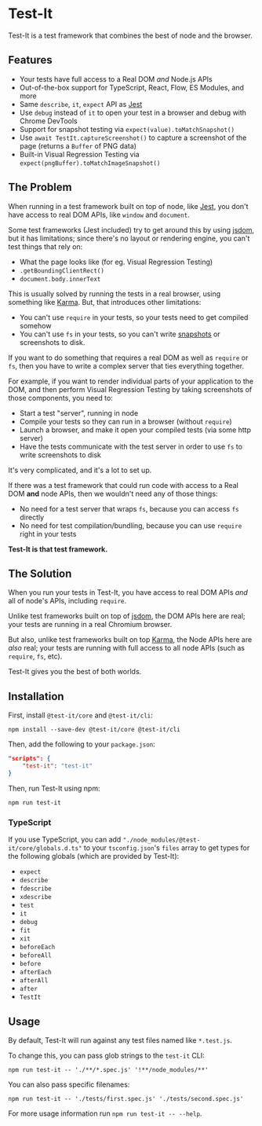 # Test-It

Test-It is a test framework that combines the best of node and the browser.

## Features

- Your tests have full access to a Real DOM _and_ Node.js APIs
- Out-of-the-box support for TypeScript, React, Flow, ES Modules, and more
- Same `describe`, `it`, `expect` API as [Jest](https://jestjs.io/)
- Use `debug` instead of `it` to open your test in a browser and debug with Chrome DevTools
- Support for snapshot testing via `expect(value).toMatchSnapshot()`
- Use `await TestIt.captureScreenshot()` to capture a screenshot of the page (returns a `Buffer` of PNG data)
- Built-in Visual Regression Testing via `expect(pngBuffer).toMatchImageSnapshot()`

## The Problem

When running in a test framework built on top of node, like [Jest](https://jestjs.io/), you don't have access to real DOM APIs, like `window` and `document`.

Some test frameworks (Jest included) try to get around this by using [jsdom](https://github.com/jsdom/jsdom), but it has limitations; since there's no layout or rendering engine, you can't test things that rely on:

- What the page looks like (for eg. Visual Regression Testing)
- `.getBoundingClientRect()`
- `document.body.innerText`

This is usually solved by running the tests in a real browser, using something like [Karma](https://karma-runner.github.io/latest/index.html). But, that introduces other limitations:

- You can't use `require` in your tests, so your tests need to get compiled somehow
- You can't use `fs` in your tests, so you can't write [snapshots](https://jestjs.io/docs/en/snapshot-testing) or screenshots to disk.

If you want to do something that requires a real DOM as well as `require` or `fs`, then you have to write a complex server that ties everything together.

For example, if you want to render individual parts of your application to the DOM, and then perform Visual Regression Testing by taking screenshots of those components, you need to:

- Start a test "server", running in node
- Compile your tests so they can run in a browser (without `require`)
- Launch a browser, and make it open your compiled tests (via some http server)
- Have the tests communicate with the test server in order to use `fs` to write screenshots to disk

It's very complicated, and it's a lot to set up.

If there was a test framework that could run code with access to a Real DOM **and** node APIs, then we wouldn't need any of those things:

- No need for a test server that wraps `fs`, because you can access `fs` directly
- No need for test compilation/bundling, because you can use `require` right in your tests

**Test-It is that test framework.**

## The Solution

When you run your tests in Test-It, you have access to real DOM APIs _and_ all of node's APIs, including `require`.

Unlike test frameworks built on top of [jsdom](https://github.com/jsdom/jsdom), the DOM APIs here are real; your tests are running in a real Chromium browser.

But also, unlike test frameworks built on top [Karma](https://karma-runner.github.io/latest/index.html), the Node APIs here are _also_ real; your tests are running with full access to all node APIs (such as `require`, `fs`, etc).

Test-It gives you the best of both worlds.

## Installation

First, install `@test-it/core` and `@test-it/cli`:

```
npm install --save-dev @test-it/core @test-it/cli
```

Then, add the following to your `package.json`:

```json
"scripts": {
	"test-it": "test-it"
}
```

Then, run Test-It using npm:

```
npm run test-it
```

### TypeScript

If you use TypeScript, you can add `"./node_modules/@test-it/core/globals.d.ts"` to your `tsconfig.json`'s `files` array to get types for the following globals (which are provided by Test-It):

- `expect`
- `describe`
- `fdescribe`
- `xdescribe`
- `test`
- `it`
- `debug`
- `fit`
- `xit`
- `beforeEach`
- `beforeAll`
- `before`
- `afterEach`
- `afterAll`
- `after`
- `TestIt`

## Usage

By default, Test-It will run against any test files named like `*.test.js`.

To change this, you can pass glob strings to the `test-it` CLI:

```
npm run test-it -- './**/*.spec.js' '!**/node_modules/**'
```

You can also pass specific filenames:

```
npm run test-it -- './tests/first.spec.js' './tests/second.spec.js'
```

For more usage information run `npm run test-it -- --help`.
